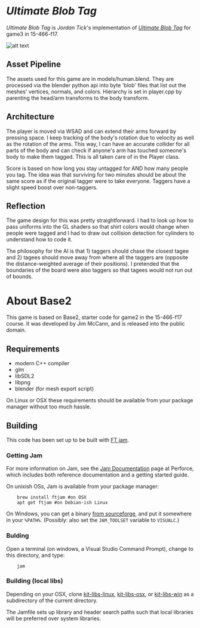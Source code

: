 # *Ultimate Blob Tag*

*Ultimate Blob Tag* is *Jordan Tick*'s implementation of [*Ultimate Blob Tag*](http://graphics.cs.cmu.edu/courses/15-466-f17/game3-designs/jrtick) for game3 in 15-466-f17.

![alt text](https://raw.githubusercontent.com/jrtick/15-466-f17-base3/master/screenshots/screenshot.png)

## Asset Pipeline

The assets used for this game are in models/human.blend. They are processed via the blender python api into byte 'blob' files that list out the meshes' vertices, normals, and colors.
Hierarchy is set in player.cpp by parenting the head/arm transforms to the body transform.

## Architecture

The player is moved via WSAD and can extend their arms forward by pressing space. I keep tracking of the body's rotation due to velocity as well as the rotation of the arms. This way, I can have an accurate collider for all parts of the body and can check if anyone's arm has touched someone's body to make them tagged. This is all taken care of in the Player class.

Score is based on how long you stay untagged for AND how many people you tag. The idea was that surviving for two minutes should be about the same score as if the original tagger were to take everyone. Taggers have a slight speed boost over non-taggers.

## Reflection

The game design for this was pretty straightforward. I had to look up how to pass uniforms into the GL shaders so that shirt colors would change when people were tagged and I had to draw out collision detection for cylinders to understand how to code it.

The philosophy for the AI is that 1) taggers should chase the closest tagee and 2) tagees should move away from where all the taggers are (opposite the distance-weighted average of their positions). I pretended that the boundaries of the board were also taggers so that tagees would not run out of bounds.

# About Base2

This game is based on Base2, starter code for game2 in the 15-466-f17 course. It was developed by Jim McCann, and is released into the public domain.

## Requirements

 - modern C++ compiler
 - glm
 - libSDL2
 - libpng
 - blender (for mesh export script)

On Linux or OSX these requirements should be available from your package manager without too much hassle.

## Building

This code has been set up to be built with [FT jam](https://www.freetype.org/jam/).

### Getting Jam

For more information on Jam, see the [Jam Documentation](https://www.perforce.com/documentation/jam-documentation) page at Perforce, which includes both reference documentation and a getting started guide.

On unixish OSs, Jam is available from your package manager:
```
	brew install ftjam #on OSX
	apt get ftjam #on Debian-ish Linux
```

On Windows, you can get a binary [from sourceforge](https://sourceforge.net/projects/freetype/files/ftjam/2.5.2/ftjam-2.5.2-win32.zip/download),
and put it somewhere in your `%PATH%`.
(Possibly: also set the `JAM_TOOLSET` variable to `VISUALC`.)

### Bulding
Open a terminal (on windows, a Visual Studio Command Prompt), change to this directory, and type:
```
	jam
```

### Building (local libs)

Depending on your OSX, clone 
[kit-libs-linux](https://github.com/ixchow/kit-libs-linux),
[kit-libs-osx](https://github.com/ixchow/kit-libs-osx),
or [kit-libs-win](https://github.com/ixchow/kit-libs-win)
as a subdirectory of the current directory.

The Jamfile sets up library and header search paths such that local libraries will be preferred over system libraries.
